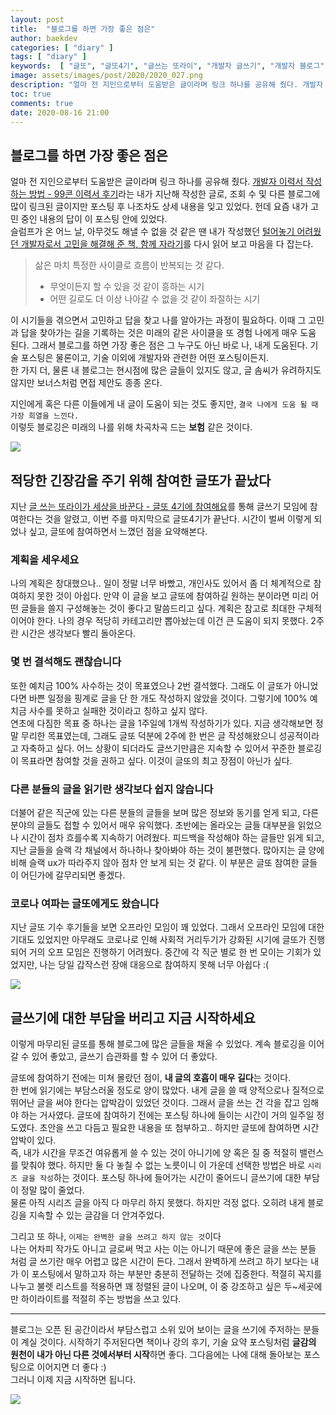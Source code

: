 ```yaml
---
layout: post
title:  "블로그를 하면 가장 좋은 점은"
author: baekdev
categories: [ "diary" ]
tags: [ "diary" ]
keywords:  [ "글또", "글또4기", "글쓰는 또라이", "개발자 글쓰기", "개발자 블로그" ]  
image: assets/images/post/2020/2020_027.png    
description: "얼마 전 지인으로부터 도움받은 글이라며 링크 하나를 공유해 줬다. 개발자 이력서 작성하는 방법 - 99콘 이력서 후기라는 내가 지난해 작성한 글로 포스팅 후 나조차도 상세 내용을 잊고 있었다. 헌데 요즘 내가 고민 중인 내용의 답이 이 포스팅 안에 있었다. 슬럼프가 온 어느 날, 아무것도 해낼 수 없을 것 같은 땐 내가 작성했던 털어놓기 어려웠던 개발자로서 고민을 해결해 준 책, 함께 자라기를 다시 읽어 보고 마음을 다 잡는다."    
toc: true  
comments: true  
date: 2020-08-16 21:00      
---    
```



## 블로그를 하면 가장 좋은 점은  

얼마 전 지인으로부터 도움받은 글이라며 링크 하나를 공유해 줬다. [개발자 이력서 작성하는 방법 - 99콘 이력서 후기]({{site.url}}{{site.baseUrl}}/post/2/)라는 내가 지난해 작성한 글로, 조회 수 및 다른 블로그에 많이 링크된 글이지만 포스팅 후 나조차도 상세 내용을 잊고 있었다. 헌데 요즘 내가 고민 중인 내용의 답이 이 포스팅 안에 있었다.  
슬럼프가 온 어느 날, 아무것도 해낼 수 없을 것 같은 땐 내가 작성했던 [털어놓기 어려웠던 개발자로서 고민을 해결해 준 책, 함께 자라기]({{site.url}}{{site.baseUrl}}/post/16)를 다시 읽어 보고 마음을 다 잡는다.  

> 삶은 마치 특정한 사이클로 흐름이 반복되는 것 같다.  
> - 무엇이든지 할 수 있을 것 같이 흥하는 시기   
> - 어떤 길로도 더 이상 나아갈 수 없을 것 같이 좌절하는 시기   
   
이 시기들을 겪으면서 고민하고 답을 찾고 나를 알아가는 과정이 필요하다. 이때 그 고민과 답을 찾아가는 길을 기록하는 것은 미래의 같은 사이클을 또 경험  나에게 매우 도움 된다. 그래서 블로그를 하면 가장 좋은 점은 그 누구도 아닌 바로 나, 내게 도움된다. 기술 포스팅은 물론이고, 기술 이외에 개발자와 관련한 어떤 포스팅이든지.  
한 가지 더, 물론 내 블로그는 현시점에 많은 글들이 있지도 않고, 글 솜씨가 유려하지도 않지만 보너스처럼 면접 제안도 종종 온다.  

지인에게 혹은 다른 이들에게 내 글이 도움이 되는 것도 좋지만, `결국 나에게 도움 될 때 가장 희열을 느낀다.`   
이렇듯 블로깅은 미래의 나를 위해 차곡차곡 드는 **보험** 같은 것이다.   

![]({{site.url}}{{site.baseurl}}/{{site.assetsurl}}/images/post/2020/2020_016.png)  

## 적당한 긴장감을 주기 위해 참여한 글또가 끝났다    

지난 [글 쓰는 또라이가 세상을 바꾼다 - 글또 4기에 참여해요]({{site.url}}{{site.baseUrl}}/post/19)를 통해 글쓰기 모임에 참여한다는 것을 알렸고, 이번 주를 마지막으로 글또4기가 끝난다. 시간이 벌써 이렇게 되었나 싶고, 글또에 참여하면서 느꼈던 점을 요약해본다.  

### 계획을 세우세요  
나의 계획은 창대했으나.. 일이 정말 너무 바빴고, 개인사도 있어서 좀 더 체계적으로 참여하지 못한 것이 아쉽다. 만약 이 글을 보고 글또에 참여하길 원하는 분이라면 미리 어떤 글들을 쓸지 구성해놓는 것이 좋다고 말씀드리고 싶다. 계획은 참고로 최대한 구체적이어야 한다. 나의 경우 적당히 카테고리만 뽑아놨는데 이건 큰 도움이 되지 못했다. 2주란 시간은 생각보다 빨리 돌아온다.   

### 몇 번 결석해도 괜찮습니다  
또한 예치금 100% 사수하는 것이 목표였으나 2번 결석했다. 그래도 이 글또가 아니었다면 바쁜 일정을 핑계로 글을 단 한 개도 작성하지 않았을 것이다. 그렇기에 100% 예치금 사수를 못하고 실패한 것이라고 칭하고 싶지 않다.  
연초에 다짐한 목표 중 하나는 글을 1주일에 1개씩 작성하기가 있다. 지금 생각해보면 정말 무리한 목표였는데, 그래도 글또 덕분에 2주에 한 번은 글 작성해왔으니 성공적이라고 자축하고 싶다. 어느 상황이 되더라도 글쓰기만큼은 지속할 수 있어서 꾸준한 블로깅이 목표라면 참여할 것을 권하고 싶다. 이것이 글또의 최고 장점이 아닌가 싶다.  

### 다른 분들의 글을 읽기란 생각보다 쉽지 않습니다  
더불어 같은 직군에 있는 다른 분들의 글들을 보며 많은 정보와 동기를 얻게 되고, 다른 분야의 글들도 접할 수 있어서 매우 유익했다. 초반에는 올라오는 글들 대부분을 읽었으나 시간이 점차 흐를수록 지속하기 어려웠다. 피드백을 작성해야 하는 글들만 읽게 되고, 지난 글들을 슬랙 각 채널에서 하나하나 찾아봐야 하는 것이 불편했다. 많아지는 글 양에 비해 슬랙 ux가 따라주지 않아 점차 안 보게 되는 것 같다. 이 부분은 글또 참여한 글들이 어딘가에 갈무리되면 좋겠다.  

### 코로나 여파는 글또에게도 왔습니다  
지난 글또 기수 후기들을 보면 오프라인 모임이 꽤 있었다. 그래서 오프라인 모임에 대한 기대도 있었지만 아무래도 코로나로 인해 사회적 거리두기가 강화된 시기에 글또가 진행되어 거의 오프 모임은 진행하기 어려웠다. 중간에 각 직군 별로 한 번 모이는 기회가 있었지만, 나는 당일 갑작스런 장애 대응으로 참여하지 못해 너무 아쉽다 :(  

![]({{site.url}}{{site.baseurl}}/{{site.assetsurl}}/images/post/2020/2020_019.png)  

## 글쓰기에 대한 부담을 버리고 지금 시작하세요  
이렇게 마무리된 글또를 통해 블로그에 많은 글들을 채울 수 있었다. 계속 블로깅을 이어갈 수 있어 좋았고, 글쓰기 습관화를 할 수 있어 더 좋았다.  

글또에 참여하기 전에는 미쳐 몰랐던 점이, **내 글의 호흡이 매우 길다**는 것이다.  
한 번에 읽기에는 부담스러울 정도로 양이 많았다. 내게 글을 쓸 때 양적으로나 질적으로 뛰어난 글을 써야 한다는 압박감이 있었던 것이다. 그래서 글을 쓰는 건 각을 잡고 임해야 하는 거사였다. 글또에 참여하기 전에는 포스팅 하나에 들이는 시간이 거의 일주일 정도였다. 초안을 쓰고 다듬고 필요한 내용을 또 첨부하고.. 하지만 글또에 참여하면 시간 압박이 있다.  
즉, 내가 시간을 무조건 여유롭게 쓸 수 있는 것이 아니기에 양 혹은 질 중 적절히 밸런스를 맞춰야 했다. 하지만 둘 다 놓칠 수 없는 노릇이니 이 가운데 선택한 방법은 바로 `시리즈 글을 작성`하는 것이다. 포스팅 하나에 들어가는 시간이 줄어드니 글쓰기에 대한 부담이 정말 많이 줄었다.  
물론 아직 시리즈 글을 아직 다 마무리 하지 못했다. 하지만 걱정 없다. 오히려 내게 블로깅을 지속할 수 있는 글감을 더 안겨주었다.  

그리고 또 하나, `이제는 완벽한 글을 쓰려고 하지 않는 것`이다   
나는 어차피 작가도 아니고 글로써 먹고 사는 이는 아니기 때문에 좋은 글을 쓰는 분들 처럼 글 쓰기란 매우 어렵고 많은 시간이 든다. 그래서 완벽하게 쓰려고 하기 보다는 내가 이 포스팅에서 말하고자 하는 부분만 충분히 전달하는 것에 집중한다. 적절히 꼭지를 나누고 불렛 리스트를 적용하면 꽤 정렬된 글이 나오며, 이 중 강조하고 싶은 두~세곳에만 하이라이트를 적절히 주는 방법을 쓰고 있다.    

---  

블로그는 오픈 된 공간이라서 부담스럽고 소위 있어 보이는 글을 쓰기에 주저하는 분들이 계실 것이다. 시작하기 주저된다면 책이나 강의 후기, 기술 요약 포스팅처럼 **글감의 원천이 내가 아닌 다른 것에서부터 시작**하면 좋다. 그다음에는 나에 대해 돌아보는 포스팅으로 이어지면 더 좋다 :)   
그러니 이제 지금 시작하면 됩니다.  

![]({{site.url}}{{site.baseurl}}/{{site.assetsurl}}/images/post/2020/2020_027.png)  

<br/>
<br/>
